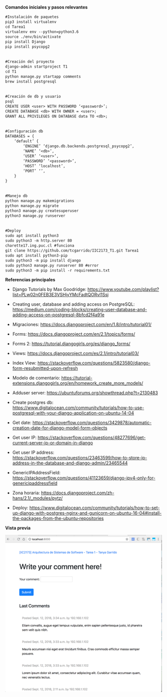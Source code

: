 **Comandos iniciales y pasos relevantes**

	#Instalación de paquetes
	pip3 install virtualenv
	cd Tarea1
	virtualenv env --python=python3.6
	source ./env/bin/activate
	pip install Django
	pip install psycopg2
	
	
	#Creación del proyecto
	django-admin startproject T1
	cd T1
	python manage.py startapp comments
	brew install postgresql
	
	
	#Creación de db y usuario
	psql
	CREATE USER <user> WITH PASSWORD ‘<password>’;
	CREATE DATABASE <db> WITH OWNER = <user>;
	GRANT ALL PRIVILEGES ON DATABASE data TO <db>;
	
	
	#Configuración db
	DATABASES = {
	    ‘default’ {
	        ‘ENGINE’ ‘django.db.backends.postgresql_psycopg2’,
	        ‘NAME’ ‘<db>’,
	        ‘USER’ ‘<user>’,
	        ‘PASSWORD’ ‘<password>’,
	        ‘HOST’ ‘localhost’,
	        ‘PORT’ ‘’,
	    }
	}
	
	
	#Manejo db
	python manage.py makemigrations
	python manage.py migrate
	python3 manage.py createsuperuser
	python3 manage.py runserver
	
	
	#Deploy
	sudo apt install python3
	sudo python3 -m http.server 80
	charette17.ing.puc.cl #funciona
	git clone https://github.com/tcgarrido/IIC2173_T1.git Tarea1
	sudo apt install python3-pip
	sudo python3 -m pip install django
	sudo python3 manage.py runserver 80 #error
	sudo python3 -m pip install -r requirements.txt 
	
	

**Referencias principales**

* Django Tutorials by Max Goodridge: 
https://www.youtube.com/playlist?list=PLw02n0FEB3E3VSHjyYMcFadtQORvl1Ssj

* Creating user, database and adding access on PostgreSQL: 
https://medium.com/coding-blocks/creating-user-database-and-adding-access-on-postgresql-8bfcd2f4a91e

* Migraciones: 
https://docs.djangoproject.com/en/1.8/intro/tutorial01/

* Forms: https://docs.djangoproject.com/en/2.1/topics/forms/

* Forms 2: https://tutorial.djangogirls.org/es/django_forms/

* Views: 
https://docs.djangoproject.com/es/2.1/intro/tutorial03/

* Index View: 
https://stackoverflow.com/questions/5823580/django-form-resubmitted-upon-refresh

* Modelo de comentario: 
https://tutorial-extensions.djangogirls.org/en/homework_create_more_models/

* Adduser server:
https://ubuntuforums.org/showthread.php?t=2130483

* Create postgres db: 
https://www.digitalocean.com/community/tutorials/how-to-use-postgresql-with-your-django-application-on-ubuntu-14-04

* Get date: 
https://stackoverflow.com/questions/3429878/automatic-creation-date-for-django-model-form-objects

* Get user IP: 
https://stackoverflow.com/questions/48277696/get-current-server-ip-or-domain-in-django

* Get user IP address: 
https://stackoverflow.com/questions/23463599/how-to-store-ip-address-in-the-database-and-django-admin/23465544

* GenericIPAddressField: 
https://stackoverflow.com/questions/41123659/django-ipv4-only-for-genericipaddressfield

* Zona horaria: 
https://docs.djangoproject.com/zh-hans/2.1/_modules/pytz/

* Deploy:
https://www.digitalocean.com/community/tutorials/how-to-set-up-django-with-postgres-nginx-and-gunicorn-on-ubuntu-16-04#install-the-packages-from-the-ubuntu-repositories

**Vista previa**

![alt text](https://raw.githubusercontent.com/tcgarrido/IIC2173_T1/master/image.png)
